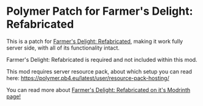 # Polymer Patch for Farmer's Delight: Refabricated
This is a patch for [Farmer's Delight: Refabricated](https://modrinth.com/mod/farmers-delight-refabricated),
making it work fully server side, with all of its functionality intact.

Farmer's Delight: Refabricated is required and not included within this mod.

This mod requires server resource pack, about which setup you can read here: https://polymer.pb4.eu/latest/user/resource-pack-hosting/

You can read more about [Farmer's Delight: Refabricated on it's Modrinth page!](https://modrinth.com/mod/extended-drawers)
